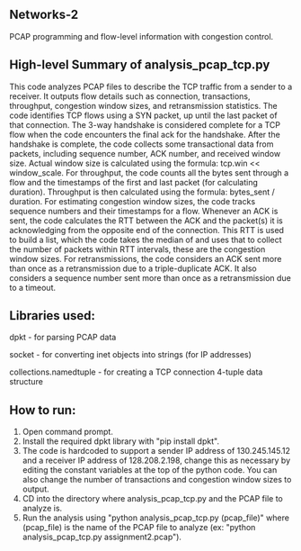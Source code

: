 ## Networks-2
PCAP programming and flow-level information with congestion control.

## High-level Summary of analysis_pcap_tcp.py
This code analyzes PCAP files to describe the TCP traffic from a sender to a receiver.
It outputs flow details such as connection, transactions, throughput, congestion window sizes, and retransmission statistics.
The code identifies TCP flows using a SYN packet, up until the last packet of that connection.
The 3-way handshake is considered complete for a TCP flow when the code encounters the final ack for the handshake.
After the handshake is complete, the code collects some transactional data from packets, including sequence number, ACK number, and received window size.
Actual window size is calculated using the formula: tcp.win << window_scale.
For throughput, the code counts all the bytes sent through a flow and the timestamps of the first and last packet (for calculating duration). Throughput is then calculated using the formula: bytes_sent / duration.
For estimating congestion window sizes, the code tracks sequence numbers and their timestamps for a flow. Whenever an ACK is sent, the code calculates the RTT between the ACK and the packet(s) it is acknowledging from the opposite end of the connection. This RTT is used to build a list, which the code takes the median of and uses that to collect the number of packets within RTT intervals, these are the congestion window sizes.
For retransmissions, the code considers an ACK sent more than once as a retransmission due to a triple-duplicate ACK. It also considers a sequence number sent more than once as a retransmission due to a timeout.

## Libraries used:
dpkt - for parsing PCAP data

socket - for converting inet objects into strings (for IP addresses)

collections.namedtuple - for creating a TCP connection 4-tuple data structure

## How to run:
1. Open command prompt.
2. Install the required dpkt library with "pip install dpkt".
3. The code is hardcoded to support a sender IP address of 130.245.145.12 and a receiver IP address of 128.208.2.198, change this as necessary by editing the constant variables at the top of the python code. You can also change the number of transactions and congestion window sizes to output. 
4. CD into the directory where analysis_pcap_tcp.py and the PCAP file to analyze is.
5. Run the analysis using "python analysis_pcap_tcp.py (pcap_file)" where (pcap_file) is the name of the PCAP file to analyze (ex: "python analysis_pcap_tcp.py assignment2.pcap").
